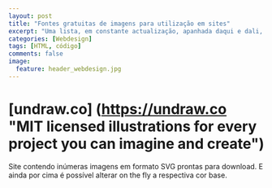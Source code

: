 ```yaml
---
layout: post
title: "Fontes gratuitas de imagens para utilização em sites"
excerpt: "Uma lista, em constante actualização, apanhada daqui e dali, de alguns recursos interessantes"
categories: [Webdesign]
tags: [HTML, código]
comments: false
image:
  feature: header_webdesign.jpg
---
```

# [undraw.co] (https://undraw.co "MIT licensed illustrations for every project you can imagine and create")
Site contendo inúmeras imagens em formato SVG prontas para download. E ainda por cima é possível alterar on the fly a respectiva cor base.
